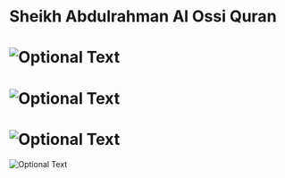# Sheikh Abdulrahman Al Ossi Quran
# ![Optional Text](../master/myFolder/1.png)
# ![Optional Text](../master/images/2.png)
# ![Optional Text](../master/images/3.png)
![Optional Text](../master/images/4.png)